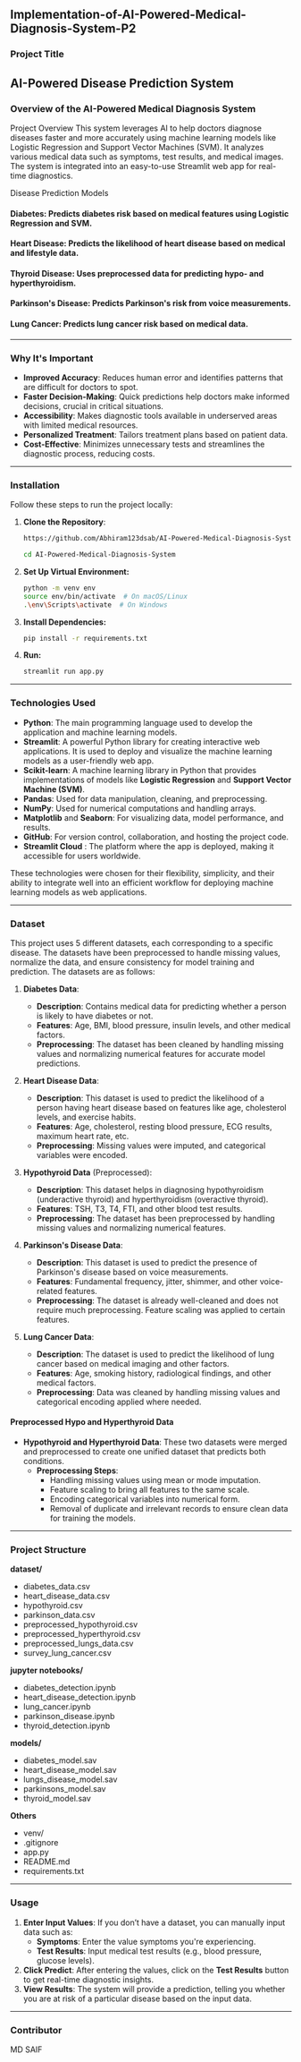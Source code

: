 ## Implementation-of-AI-Powered-Medical-Diagnosis-System-P2
### Project Title
AI-Powered Disease Prediction System
---

### Overview of the AI-Powered Medical Diagnosis System
Project Overview
This system leverages AI to help doctors diagnose diseases faster and more accurately using machine learning models like Logistic Regression and Support Vector Machines (SVM). It analyzes various medical data such as symptoms, test results, and medical images. The system is integrated into an easy-to-use Streamlit web app for real-time diagnostics.

Disease Prediction Models

#### Diabetes: Predicts diabetes risk based on medical features using Logistic Regression and SVM.
#### Heart Disease: Predicts the likelihood of heart disease based on medical and lifestyle data.
#### Thyroid Disease: Uses preprocessed data for predicting hypo- and hyperthyroidism.
#### Parkinson's Disease: Predicts Parkinson's risk from voice measurements.
#### Lung Cancer: Predicts lung cancer risk based on medical data.
---

### Why It's Important

- **Improved Accuracy**: Reduces human error and identifies patterns that are difficult for doctors to spot.
- **Faster Decision-Making**: Quick predictions help doctors make informed decisions, crucial in critical situations.
- **Accessibility**: Makes diagnostic tools available in underserved areas with limited medical resources.
- **Personalized Treatment**: Tailors treatment plans based on patient data.
- **Cost-Effective**: Minimizes unnecessary tests and streamlines the diagnostic process, reducing costs.
---

### Installation
Follow these steps to run the project locally:

1. **Clone the Repository**:
   ```bash
   https://github.com/Abhiram123dsab/AI-Powered-Medical-Diagnosis-System

   cd AI-Powered-Medical-Diagnosis-System

2. **Set Up Virtual Environment:**
   ```bash
   python -m venv env
   source env/bin/activate  # On macOS/Linux
   .\env\Scripts\activate  # On Windows

3. **Install Dependencies:**
   ```bash
   pip install -r requirements.txt

4. **Run:**
    ```bash
   streamlit run app.py
---

### Technologies Used

- **Python**: The main programming language used to develop the application and machine learning models.
- **Streamlit**: A powerful Python library for creating interactive web applications. It is used to deploy and visualize the machine learning models as a user-friendly web app.
- **Scikit-learn**: A machine learning library in Python that provides implementations of models like **Logistic Regression** and **Support Vector Machine (SVM)**.
- **Pandas**: Used for data manipulation, cleaning, and preprocessing.
- **NumPy**: Used for numerical computations and handling arrays.
- **Matplotlib** and **Seaborn**: For visualizing data, model performance, and results.
- **GitHub**: For version control, collaboration, and hosting the project code.
- **Streamlit Cloud** : The platform where the app is deployed, making it accessible for users worldwide.

These technologies were chosen for their flexibility, simplicity, and their ability to integrate well into an efficient workflow for deploying machine learning models as web applications.

---
### Dataset

This project uses 5 different datasets, each corresponding to a specific disease. The datasets have been preprocessed to handle missing values, normalize the data, and ensure consistency for model training and prediction. The datasets are as follows:

1. **Diabetes Data**:
   - **Description**: Contains medical data for predicting whether a person is likely to have diabetes or not.
   - **Features**: Age, BMI, blood pressure, insulin levels, and other medical factors.
   - **Preprocessing**: The dataset has been cleaned by handling missing values and normalizing numerical features for accurate model predictions.

2. **Heart Disease Data**:
   - **Description**: This dataset is used to predict the likelihood of a person having heart disease based on features like age, cholesterol levels, and exercise habits.
   - **Features**: Age, cholesterol, resting blood pressure, ECG results, maximum heart rate, etc.
   - **Preprocessing**: Missing values were imputed, and categorical variables were encoded.

3. **Hypothyroid Data** (Preprocessed):
   - **Description**: This dataset helps in diagnosing hypothyroidism (underactive thyroid) and hyperthyroidism (overactive thyroid).
   - **Features**: TSH, T3, T4, FTI, and other blood test results.
   - **Preprocessing**: The dataset has been preprocessed by handling missing values and normalizing numerical features.

4. **Parkinson's Disease Data**:
   - **Description**: This dataset is used to predict the presence of Parkinson's disease based on voice measurements.
   - **Features**: Fundamental frequency, jitter, shimmer, and other voice-related features.
   - **Preprocessing**: The dataset is already well-cleaned and does not require much preprocessing. Feature scaling was applied to certain features.

5. **Lung Cancer Data**:
   - **Description**: The dataset is used to predict the likelihood of lung cancer based on medical imaging and other factors.
   - **Features**: Age, smoking history, radiological findings, and other medical factors.
   - **Preprocessing**: Data was cleaned by handling missing values and categorical encoding applied where needed.

#### Preprocessed Hypo and Hyperthyroid Data

- **Hypothyroid and Hyperthyroid Data**: These two datasets were merged and preprocessed to create one unified dataset that predicts both conditions.
  - **Preprocessing Steps**:
    - Handling missing values using mean or mode imputation.
    - Feature scaling to bring all features to the same scale.
    - Encoding categorical variables into numerical form.
    - Removal of duplicate and irrelevant records to ensure clean data for training the models.
---

### Project Structure

**dataset/**  
- diabetes_data.csv  
- heart_disease_data.csv  
- hypothyroid.csv  
- parkinson_data.csv  
- preprocessed_hypothyroid.csv  
- preprocessed_hyperthyroid.csv  
- preprocessed_lungs_data.csv  
- survey_lung_cancer.csv  

**jupyter notebooks/**  
- diabetes_detection.ipynb  
- heart_disease_detection.ipynb  
- lung_cancer.ipynb  
- parkinson_disease.ipynb  
- thyroid_detection.ipynb  



**models/**  
- diabetes_model.sav  
- heart_disease_model.sav  
- lungs_disease_model.sav  
- parkinsons_model.sav  
- thyroid_model.sav  



**Others**  
- venv/  
- .gitignore  
- app.py  
- README.md  
- requirements.txt

---
### **Usage**

1. **Enter Input Values**: If you don’t have a dataset, you can manually input data such as:
   - **Symptoms**: Enter the value symptoms you're experiencing.
   - **Test Results**: Input medical test results (e.g., blood pressure, glucose levels).   
2. **Click Predict**: After entering the values, click on the **Test Results** button to get real-time diagnostic insights.
3. **View Results**: The system will provide a prediction, telling you whether you are at risk of a particular disease based on the input data.

---


### Contributor
MD SAIF

